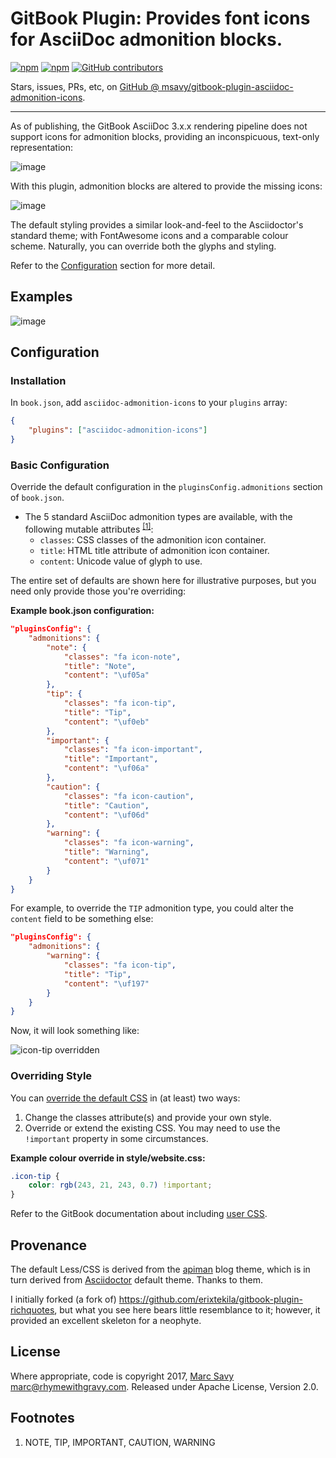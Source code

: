 # GitBook Plugin: Provides font icons for AsciiDoc admonition blocks.

[![npm](https://img.shields.io/npm/v/gitbook-plugin-asciidoc-admonition-icons.svg)](https://github.com/msavy/gitbook-plugin-asciidoc-admonition-icons/) [![npm](https://img.shields.io/npm/dw/gitbook-plugin-asciidoc-admonition-icons.svg)](https://github.com/msavy/gitbook-plugin-asciidoc-admonition-icons/) [![GitHub contributors](https://img.shields.io/github/contributors/msavy/gitbook-plugin-asciidoc-admonition-icons.svg)](https://github.com/msavy/gitbook-plugin-asciidoc-admonition-icons/) 

Stars, issues, PRs, etc, on [GitHub @ msavy/gitbook-plugin-asciidoc-admonition-icons](https://github.com/msavy/gitbook-plugin-asciidoc-admonition-icons).

---

As of publishing, the GitBook AsciiDoc 3.x.x rendering pipeline does not support icons for admonition blocks, providing an inconspicuous, text-only representation:

![image](https://cloud.githubusercontent.com/assets/423513/25775568/fbde3670-329f-11e7-9e5a-a5a1e716be38.png)

With this plugin, admonition blocks are altered to provide the missing icons:

![image](https://cloud.githubusercontent.com/assets/423513/25775581/46741c22-32a0-11e7-9279-7c7d5d27e280.png)


The default styling provides a similar look-and-feel to the Asciidoctor's standard theme; with FontAwesome icons and a comparable colour scheme. Naturally, you can override both the glyphs and styling.

Refer to the [Configuration](#configuration) section for more detail.

## Examples

![image](https://cloud.githubusercontent.com/assets/423513/25775625/7a955812-32a1-11e7-9b24-89c05aafe083.png)

## Configuration

### Installation

In `book.json`, add `asciidoc-admonition-icons` to your `plugins` array:

```json
{
    "plugins": ["asciidoc-admonition-icons"]
}
```

### Basic Configuration

Override the default configuration in the `pluginsConfig.admonitions` section of `book.json`.

* The 5 standard AsciiDoc admonition types are available, with the following mutable attributes <sup>[[1]](#footnotes)</sup>:
  * `classes`: CSS classes of the admonition icon container.
  * `title`: HTML title attribute of admonition icon container.
  * `content`: Unicode value of glyph to use.

The entire set of defaults are shown here for illustrative purposes, but you need only provide those you're overriding:

**Example book.json configuration:**
```json
"pluginsConfig": {
    "admonitions": {
        "note": {
            "classes": "fa icon-note",
            "title": "Note",
            "content": "\uf05a"
        },
        "tip": {
            "classes": "fa icon-tip",
            "title": "Tip",
            "content": "\uf0eb"
        },
        "important": {
            "classes": "fa icon-important",
            "title": "Important",
            "content": "\uf06a"
        },
        "caution": {
            "classes": "fa icon-caution",
            "title": "Caution",
            "content": "\uf06d"
        },
        "warning": {
            "classes": "fa icon-warning",
            "title": "Warning",
            "content": "\uf071"
        }
    }
}
```

For example, to override the `TIP` admonition type, you could alter the `content` field to be something else:

```json
"pluginsConfig": {
    "admonitions": {
        "warning": {
            "classes": "fa icon-tip",
            "title": "Tip",
            "content": "\uf197"
        }
    }
}
```

Now, it will look something like:

![icon-tip overridden](http://i.imgur.com/TgXpcy3.png)

### Overriding Style

You can [override the default CSS](https://github.com/msavy/gitbook-plugin-asciidoc-admonition-icons/blob/master/book/plugin.less) in (at least) two ways:

1. Change the classes attribute(s) and provide your own style.
2. Override or extend the existing CSS. You may need to use the `!important` property in some circumstances.

**Example colour override in style/website.css:**
```css
.icon-tip {
    color: rgb(243, 21, 243, 0.7) !important;
}
```

Refer to the GitBook documentation about including [user CSS](https://help.gitbook.com/content/how-can-i-include-css.html).

## Provenance

The default Less/CSS is derived from the [apiman](http://apiman.io) blog theme, which is in turn derived from [Asciidoctor](http://asciidoctor.org) default theme. Thanks to them.

I initially forked (a fork of) https://github.com/erixtekila/gitbook-plugin-richquotes, but what you see here bears little resemblance to it; however, it provided an excellent skeleton for a neophyte.

## License

Where appropriate, code is copyright 2017, [Marc Savy](mailto:marc@rhymewithgravy.com) <marc@rhymewithgravy.com>. Released under Apache License, Version 2.0.

## Footnotes

1. NOTE, TIP, IMPORTANT, CAUTION, WARNING
